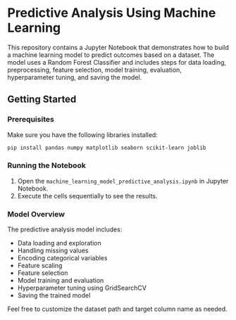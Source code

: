 # Predictive Analysis Using Machine Learning

This repository contains a Jupyter Notebook that demonstrates how to build a machine learning model to predict outcomes based on a dataset. The model uses a Random Forest Classifier and includes steps for data loading, preprocessing, feature selection, model training, evaluation, hyperparameter tuning, and saving the model.

## Getting Started

### Prerequisites
Make sure you have the following libraries installed:
```bash
pip install pandas numpy matplotlib seaborn scikit-learn joblib
```

### Running the Notebook
1. Open the `machine_learning_model_predictive_analysis.ipynb` in Jupyter Notebook.
2. Execute the cells sequentially to see the results.

### Model Overview
The predictive analysis model includes:
- Data loading and exploration
- Handling missing values
- Encoding categorical variables
- Feature scaling
- Feature selection
- Model training and evaluation
- Hyperparameter tuning using GridSearchCV
- Saving the trained model

Feel free to customize the dataset path and target column name as needed.
